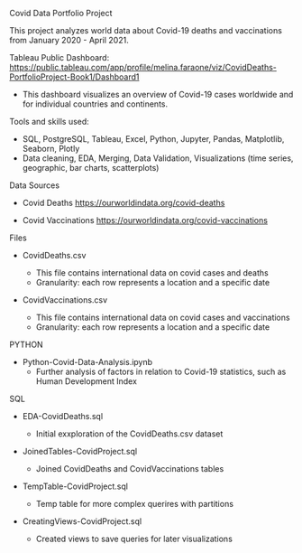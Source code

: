 Covid Data Portfolio Project

This project analyzes world data about Covid-19 deaths and vaccinations from January 2020 - April 2021. 

Tableau Public Dashboard: https://public.tableau.com/app/profile/melina.faraone/viz/CovidDeaths-PortfolioProject-Book1/Dashboard1 
  - This dashboard visualizes an overview of Covid-19 cases worldwide and for individual countries and continents.


Tools and skills used:
  - SQL, PostgreSQL, Tableau, Excel, Python, Jupyter, Pandas, Matplotlib, Seaborn, Plotly
  - Data cleaning, EDA, Merging, Data Validation, Visualizations (time series, geographic, bar charts, scatterplots)



Data Sources
* Covid Deaths 
  https://ourworldindata.org/covid-deaths

* Covid Vaccinations
  https://ourworldindata.org/covid-vaccinations



Files
* CovidDeaths.csv
    - This file contains international data on covid cases and deaths
    - Granularity: each row represents a location and a specific date
      
* CovidVaccinations.csv
  - This file contains international data on covid cases and vaccinations
  - Granularity: each row represents a location and a specific date


PYTHON 

* Python-Covid-Data-Analysis.ipynb
  - Further analysis of factors in relation to Covid-19 statistics, such as Human Development Index
 

SQL 

* EDA-CovidDeaths.sql
  - Initial exxploration of the CovidDeaths.csv dataset
    
* JoinedTables-CovidProject.sql
  - Joined CovidDeaths and CovidVaccinations tables
    
* TempTable-CovidProject.sql
  - Temp table for more complex querires with partitions
    
* CreatingViews-CovidProject.sql
  - Created views to save queries for later visualizations

    
